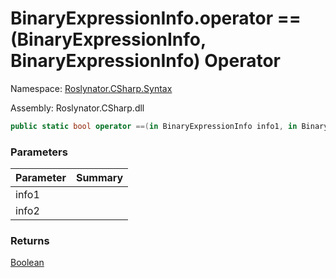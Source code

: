 # BinaryExpressionInfo\.operator ==\(BinaryExpressionInfo, BinaryExpressionInfo\) Operator

Namespace: [Roslynator.CSharp.Syntax](../../README.md)

Assembly: Roslynator\.CSharp\.dll

```csharp
public static bool operator ==(in BinaryExpressionInfo info1, in BinaryExpressionInfo info2)
```

### Parameters

| Parameter | Summary |
| --------- | ------- |
| info1 | |
| info2 | |

### Returns

[Boolean](https://docs.microsoft.com/en-us/dotnet/api/system.boolean)


